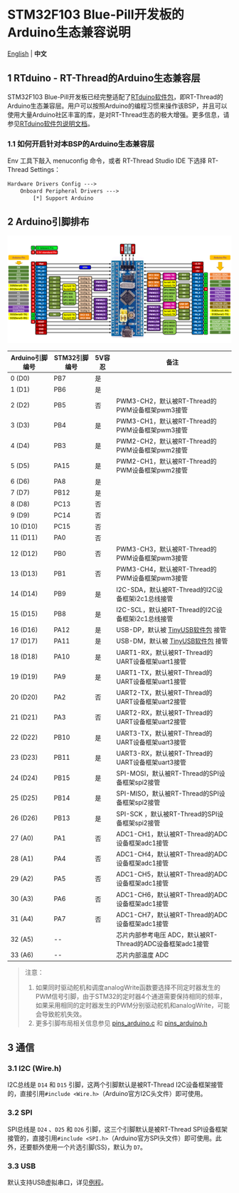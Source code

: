 # STM32F103 Blue-Pill开发板的Arduino生态兼容说明

[English](README.md) | **中文**

## 1 RTduino - RT-Thread的Arduino生态兼容层

STM32F103 Blue-Pill开发板已经完整适配了[RTduino软件包](https://github.com/RTduino/RTduino)，即RT-Thread的Arduino生态兼容层。用户可以按照Arduino的编程习惯来操作该BSP，并且可以使用大量Arduino社区丰富的库，是对RT-Thread生态的极大增强。更多信息，请参见[RTduino软件包说明文档](https://github.com/RTduino/RTduino)。

### 1.1 如何开启针对本BSP的Arduino生态兼容层

Env 工具下敲入 menuconfig 命令，或者 RT-Thread Studio IDE 下选择 RT-Thread Settings：

```Kconfig
Hardware Drivers Config --->
    Onboard Peripheral Drivers --->
        [*] Support Arduino
```

## 2 Arduino引脚排布

![blue-pill-f103-pinout](blue-pill-f103-pinout.png)

| Arduino引脚编号 | STM32引脚编号 | 5V容忍 | 备注                                                                        |
| ----------- | --------- | ---- | ------------------------------------------------------------------------- |
| 0 (D0)      | PB7       | 是    |                                                                           |
| 1 (D1)      | PB6       | 是    |                                                                           |
| 2 (D2)      | PB5       | 否    | PWM3-CH2，默认被RT-Thread的PWM设备框架pwm3接管                                       |
| 3 (D3)      | PB4       | 是    | PWM3-CH1，默认被RT-Thread的PWM设备框架pwm3接管                                       |
| 4 (D4)      | PB3       | 是    | PWM2-CH2，默认被RT-Thread的PWM设备框架pwm2接管                                       |
| 5 (D5)      | PA15      | 是    | PWM2-CH1，默认被RT-Thread的PWM设备框架pwm2接管                                       |
| 6 (D6)      | PA8       | 是    |                                                                           |
| 7 (D7)      | PB12      | 是    |                                                                           |
| 8 (D8)      | PC13      | 否    |                                                                           |
| 9 (D9)      | PC14      | 否    |                                                                           |
| 10 (D10)    | PC15      | 否    |                                                                           |
| 11 (D11)    | PA0       | 否    |                                                                           |
| 12 (D12)    | PB0       | 否    | PWM3-CH3，默认被RT-Thread的PWM设备框架pwm3接管                                       |
| 13 (D13)    | PB1       | 否    | PWM3-CH4，默认被RT-Thread的PWM设备框架pwm3接管                                       |
| 14 (D14)    | PB9       | 是    | I2C-SDA，默认被RT-Thread的I2C设备框架i2c1总线接管                                      |
| 15 (D15)    | PB8       | 是    | I2C-SCL，默认被RT-Thread的I2C设备框架i2c1总线接管                                      |
| 16 (D16)    | PA12      | 是    | USB-DP，默认被 [TinyUSB软件包](https://github.com/RT-Thread-packages/tinyusb) 接管 |
| 17 (D17)    | PA11      | 是    | USB-DM，默认被 [TinyUSB软件包](https://github.com/RT-Thread-packages/tinyusb) 接管 |
| 18 (D18)    | PA10      | 是    | UART1-RX，默认被RT-Thread的UART设备框架uart1接管                                     |
| 19 (D19)    | PA9       | 是    | UART1-TX，默认被RT-Thread的UART设备框架uart1接管                                     |
| 20 (D20)    | PA2       | 否    | UART2-TX，默认被RT-Thread的UART设备框架uart2接管                                     |
| 21 (D21)    | PA3       | 否    | UART2-RX，默认被RT-Thread的UART设备框架uart2接管                                     |
| 22 (D22)    | PB10      | 是    | UART3-TX，默认被RT-Thread的UART设备框架uart3接管                                     |
| 23 (D23)    | PB11      | 是    | UART3-RX，默认被RT-Thread的UART设备框架uart3接管                                     |
| 24 (D24)    | PB15      | 是    | SPI-MOSI，默认被RT-Thread的SPI设备框架spi2接管                                       |
| 25 (D25)    | PB14      | 是    | SPI-MISO，默认被RT-Thread的SPI设备框架spi2接管                                       |
| 26 (D26)    | PB13      | 是    | SPI-SCK ，默认被RT-Thread的SPI设备框架spi2接管                                       |
| 27 (A0)     | PA1       | 否    | ADC1-CH1，默认被RT-Thread的ADC设备框架adc1接管                                       |
| 28 (A1)     | PA4       | 否    | ADC1-CH4，默认被RT-Thread的ADC设备框架adc1接管                                       |
| 29 (A2)     | PA5       | 否    | ADC1-CH5，默认被RT-Thread的ADC设备框架adc1接管                                       |
| 30 (A3)     | PA6       | 否    | ADC1-CH6，默认被RT-Thread的ADC设备框架adc1接管                                       |
| 31 (A4)     | PA7       | 否    | ADC1-CH7，默认被RT-Thread的ADC设备框架adc1接管                                       |
| 32 (A5)     | --        |      | 芯片内部参考电压 ADC，默认被RT-Thread的ADC设备框架adc1接管                                   |
| 33 (A6)     | --        |      | 芯片内部温度 ADC                                                                |

> 注意：
> 
> 1. 如果同时驱动舵机和调度analogWrite函数要选择不同定时器发生的PWM信号引脚，由于STM32的定时器4个通道需要保持相同的频率，如果采用相同的定时器发生的PWM分别驱动舵机和analogWrite，可能会导致舵机失效。
> 2. 更多引脚布局相关信息参见 [pins_arduino.c](pins_arduino.c) 和 [pins_arduino.h](pins_arduino.h)

## 3 通信

### 3.1 I2C (Wire.h)

I2C总线是 `D14` 和 `D15` 引脚，这两个引脚默认是被RT-Thread I2C设备框架接管的，直接引用`#include <Wire.h>`（Arduino官方I2C头文件）即可使用。

### 3.2 SPI

SPI总线是 `D24` 、`D25` 和 `D26` 引脚，这三个引脚默认是被RT-Thread SPI设备框架接管的，直接引用`#include <SPI.h>`（Arduino官方SPI头文件）即可使用。此外，还要额外使用一个片选引脚(SS)，默认为 `D7`。

### 3.3 USB

默认支持USB虚拟串口，详见[例程](https://github.com/RTduino/RTduino/tree/master/examples/USBSerial)。
